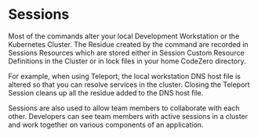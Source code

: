# Sessions

Most of the commands alter your local Development Workstation or the Kubernetes
Cluster. The Residue created by the command are recorded in Sessions Resources
which are stored either in Session Custom Resource Definitions in the Cluster or
in lock files in your home CodeZero directory.

For example, when using Teleport, the local workstation DNS host file is altered
so that you can resolve services in the cluster. Closing the Teleport Session
cleans up all the residue added to the DNS host file.

Sessions are also used to allow team members to collaborate with each other.
Developers can see team members with active sessions in a cluster and work
together on various components of an application.
